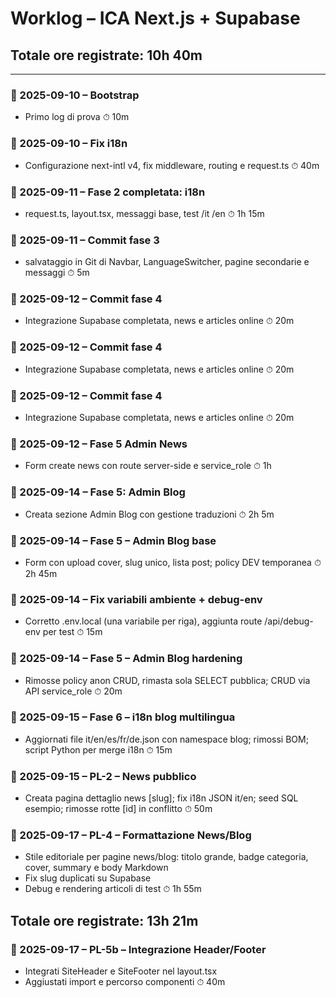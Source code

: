 # Worklog – ICA Next.js + Supabase
## Totale ore registrate: 10h 40m

---

### 📌 2025-09-10 – Bootstrap
- Primo log di prova
⏱ 10m
### 📌 2025-09-10 – Fix i18n
- Configurazione next-intl v4, fix middleware, routing e request.ts
⏱ 40m
### 📌 2025-09-11 – Fase 2 completata: i18n
- request.ts, layout.tsx, messaggi base, test /it /en
⏱ 1h 15m
### 📌 2025-09-11 – Commit fase 3
- salvataggio in Git di Navbar, LanguageSwitcher, pagine secondarie e messaggi
⏱ 5m
### 📌 2025-09-12 – Commit fase 4
- Integrazione Supabase completata, news e articles online
⏱ 20m
### 📌 2025-09-12 – Commit fase 4
- Integrazione Supabase completata, news e articles online
⏱ 20m
### 📌 2025-09-12 – Commit fase 4
- Integrazione Supabase completata, news e articles online
⏱ 20m
### 📌 2025-09-12 – Fase 5 Admin News
- Form create news con route server-side e service_role
⏱ 1h
### 📌 2025-09-14 – Fase 5: Admin Blog
- Creata sezione Admin Blog con gestione traduzioni
⏱ 2h 5m
### 📌 2025-09-14 – Fase 5 – Admin Blog base
- Form con upload cover, slug unico, lista post; policy DEV temporanea
⏱ 2h 45m
### 📌 2025-09-14 – Fix variabili ambiente + debug-env
- Corretto .env.local (una variabile per riga), aggiunta route /api/debug-env per test
⏱ 15m
### 📌 2025-09-14 – Fase 5 – Admin Blog hardening
- Rimosse policy anon CRUD, rimasta sola SELECT pubblica; CRUD via API service_role
⏱ 20m
### 📌 2025-09-15 – Fase 6 – i18n blog multilingua
- Aggiornati file it/en/es/fr/de.json con namespace blog; rimossi BOM; script Python per merge i18n
⏱ 15m
### 📌 2025-09-15 – PL-2 – News pubblico
- Creata pagina dettaglio news [slug]; fix i18n JSON it/en; seed SQL esempio; rimosse rotte [id] in conflitto
⏱ 50m
### 📌 2025-09-17 – PL-4 – Formattazione News/Blog
- Stile editoriale per pagine news/blog: titolo grande, badge categoria, cover, summary e body Markdown
- Fix slug duplicati su Supabase
- Debug e rendering articoli di test
⏱ 1h 55m
## Totale ore registrate: 13h 21m

### 📌 2025-09-17 – PL-5b – Integrazione Header/Footer
- Integrati SiteHeader e SiteFooter nel layout.tsx
- Aggiustati import e percorso componenti
⏱ 40m
